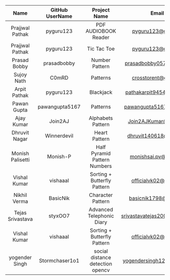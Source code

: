 |Name                    |GitHub UserName      |Project Name                 |Email Id                               |
|:----------------------:|:-------------------:|:---------------------------:|:-------------------------------------:|
|Prajjwal Pathak              |pyguru123                          |PDF AUDIOBOOK Reader                    |pyguru123@gmail.com|
|Prajjwal Pathak              |pyguru123                          |Tic Tac Toe                    |pyguru123@gmail.com|
|Prasad Bobby                 |prasadbobby                        |Number Pattern                 |prasadbobby057@gmail.com|
|Sujoy Nath                   |C0mRD                              |Patterns                       |crosstorent@gmail.com|
|Arpit Pathak                 |pyguru123                          |Blackjack                      |pathakarpit9454@gmail.com|
|Pawan Gupta                  |pawangupta5167                     |Patterns                       |pawangupta5167@gmail.com|
|Ajay Kumar                   |Join2AJ                            |Alphabets Pattern              |Join2AJKumar@gmail.com|
|Dhruvit Nagar                |Winnerdevil                        |Heart Pattern                  |dhruvit140618@gmail.com  |
|Monish Palisetti             |Monish-P                           |Half Pyramid Pattern Numbers   |monishsai.pv@gmail.com |
|Vishal Kumar                 |vishaaal                           |Sorting + Butterfly Pattern    | officialvk02@gmail.com  
|Nikhil Verma                 |BasicNik                           |Character Pattern              |basicnik1798@gmail.com|
|Tejas Srivastava             |styxOO7                            |Advanced Telephonic Diary      |srivastavatejas2002@gmail.com|
|Vishal Kumar                 |vishaaal                           |Sorting + Butterfly Pattern    |officialvk02@gmail.com  
|yogender Singh               | Stormchaser1o1                    |social distance detection opencv| yogendersingh126@gmail.com
